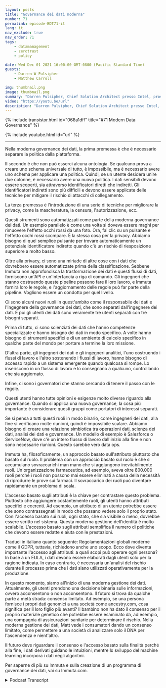 ```yaml
---
layout: posts
title: "Governance dei dati moderna"
number: 71
permalink: episode-EDT71-it
lang: it
nav_exclude: true
nav_order: 71
tags:
    - datamanagement
    - zerotrust
    - policy

date: Wed Dec 01 2021 16:00:00 GMT-0800 (Pacific Standard Time)
guests:
    - Darren W Pulsipher
    - Matthew Carroll

img: thumbnail.png
image: thumbnail.png
summary: "Darren Pulsipher, Chief Solution Architect presso Intel, prosegue la sua approfondita discussione sulla realtà e sul futuro della moderna governance dei dati con Matthew Carroll, CEO di Immuta. In questo episodio, discutono di Classificazione dei Dati, Politiche e Governance."
video: "https://youtu.be/url"
description: "Darren Pulsipher, Chief Solution Architect presso Intel, prosegue la sua approfondita discussione sulla realtà e sul futuro della moderna governance dei dati con Matthew Carroll, CEO di Immuta. In questo episodio, discutono di Classificazione dei Dati, Politiche e Governance."
---
```


<div>
{% include transistor.html id="068a1dff" title="#71 Modern Data Governance" %}

{% include youtube.html id="url" %}
</div>

---

Nella moderna governance dei dati, la prima premessa è che è necessario separare la politica dalla piattaforma.

Il secondo è che non può esserci alcuna ontologia. Se qualcuno prova a creare uno schema universale di tutto, è impossibile, ma è necessario avere uno schema per applicare una politica. Quindi, se un utente desidera unire due colonne, è necessario avere una nuova politica. I dati sensibili devono essere scoperti, sia attraverso identificatori diretti che indiretti. Gli identificatori indiretti sono più difficili e devono essere applicate delle tecniche per mitigare il rischio di attacchi di collegamento.

La terza premessa è l'introduzione di una serie di tecniche per migliorare la privacy, come la mascheratura, la censura, l'autorizzazione, ecc.

Questi strumenti sono automatizzati come parte della moderna governance dei dati. Un esempio parallelo è come una volta si doveva essere maghi per rimuovere l'effetto occhi rossi da una foto. Ora, fai clic su un pulsante e l'effetto occhi rossi scompare. È la stessa cosa per la privacy. Abbiamo bisogno di quel semplice pulsante per trovare automaticamente un potenziale identificatore indiretto quando c'è un rischio di riesposizione superiore a molto basso.

Oltre alla privacy, ci sono una miriade di altre cose con i dati che dovrebbero essere automatizzate prima della classificazione. Sebbene Immuta non approfondisca la trasformazione dei dati e questi flussi di dati, forniscono un'API e un'interfaccia a riga di comando. Gli ingegneri che stanno costruendo queste pipeline possono fare il loro lavoro, e Immuta fornirà loro le regole, e l'aggiornamento delle regole può far parte della pipeline. Vogliono essere un condotto per quel livello.

Ci sono alcuni nuovi ruoli in quest'ambito come il responsabile dei dati e l'ingegnere della governance dei dati, che sono separati dall'ingegnere dei dati. E poi gli utenti dei dati sono veramente tre utenti separati con tre bisogni separati.

Prima di tutto, ci sono scienziati dei dati che hanno competenze specializzate e hanno bisogno dei dati in modo specifico. A volte hanno bisogno di strumenti specifici e di un ambiente di calcolo specifico in qualche parte del mondo per portare a termine la loro missione.

D'altra parte, gli ingegneri dei dati e gli ingegneri analitici, l'uno costruendo i flussi di lavoro e l'altro sostenendo i flussi di lavoro, hanno bisogno di accesso rapido a un sistema emergente quando qualcosa si rompe. Lo inseriscono in un flusso di lavoro e lo consegnano a qualcuno, controllando che sia aggiornato.

Infine, ci sono i governatori che stanno cercando di tenere il passo con le regole.

Questi utenti hanno tutte opinioni e esigenze molto diverse riguardo alla governance. Quando si applica una nuova governance, la cosa più importante è considerare questi gruppi come portatori di interessi separati.

Se si pensa a tutti questi ruoli in modo binario, come ingegneri dei dati, alla fine si verificano molte riunioni, quindi è impossibile scalare. Abbiamo bisogno di creare una relazione simbiotica tra operazioni dati, scienza dei dati, analisi dei dati e governance. Un modello di esempio è Salesforce o ServiceNow, dove c'è un intero flusso di lavoro dall'inizio alla fine e non sono necessarie riunioni. Questo sarebbe vero data ops.

Immuta ha, filosoficamente, un approccio basato sull'attributo piuttosto che basato sul ruolo. Il problema con un approccio basato sul ruolo è che si accumulano sovraccarichi man mano che si aggiungono inevitabilmente ruoli. Un'organizzazione farmaceutica, ad esempio, aveva oltre 800.000 ruoli perché i ruoli non possono mai essere eliminati a causa della necessità di riprodurre le prove sui farmaci. Il sovraccarico dei ruoli può diventare rapidamente un problema di scala.

L'accesso basato sugli attributi è la chiave per contrastare questo problema. Piuttosto che aggiungere costantemente ruoli, gli utenti hanno attributi specifici e coerenti. Ad esempio, un attributo di un utente potrebbe essere che sono contrassegnati in modo che possano vedere solo il proprio stato. Con l'accesso basato sui ruoli, ogni stato, che sia visibile o meno, dovrebbe essere scritto nel sistema. Questa moderna gestione dell'identità è molto scalabile. L'accesso basato sugli attributi semplifica il numero di politiche che devono essere redatte e aiuta con le prestazioni.

Traduci in italiano quanto seguente: Regolamentazioni globali moderne come il GDPR, tuttavia, richiedono anche uno scopo. Ecco dove diventa importante l'accesso agli attributi: a quali scopi può operare ogni persona? In base a un EULA, i dati devono essere elaborati dagli utenti solo per la ragione indicata. In caso contrario, è necessaria un'analisi del rischio durante il processo prima che i dati siano utilizzati operativamente per la produzione.

In questo momento, siamo all'inizio di una moderna gestione dei dati. Attualmente, gli utenti prendono una decisione binaria sulle informazioni, ovvero acconsentono o non acconsentono. Il futuro si trova da qualche parte a metà strada: consenso limitato. Ad esempio, se una persona fornisce i propri dati genomici a una società come ancestry.com, cosa significa per il loro figlio più avanti? Il bambino non ha dato il consenso per il proprio materiale genetico che potrebbe essere esaminato da, ad esempio, una compagnia di assicurazioni sanitarie per determinare il rischio. Nella moderna gestione dei dati, Matt vede i consumatori dando un consenso limitato, come permettere a una società di analizzare solo il DNA per l'ascendenza e nient'altro.

Il futuro deve riguardare il consenso e l'accesso basato sulla finalità perché alla fine, i dati derivati guidano le intuizioni, mentre lo sviluppo del machine learning incorpora i dati negli algoritmi.

Per saperne di più su Immuta e sulla creazione di un programma di governance dei dati, vai su Immuta.com.



<details>
<summary> Podcast Transcript </summary>

<p></p>

</details>
